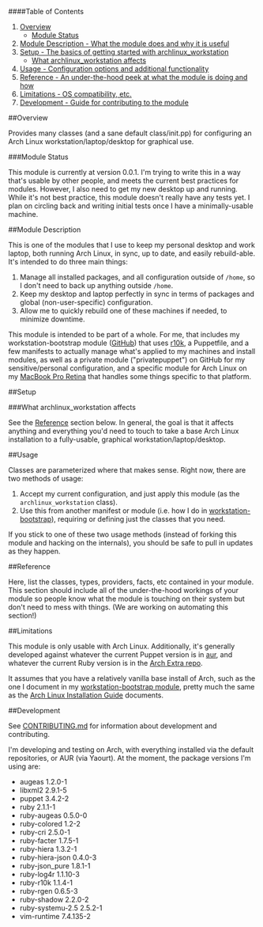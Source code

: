 ####Table of Contents

1. [Overview](#overview)
    * [Module Status](#module-status)
2. [Module Description - What the module does and why it is useful](#module-description)
3. [Setup - The basics of getting started with archlinux_workstation](#setup)
    * [What archlinux_workstation affects](#what-archlinux_workstation-affects)
4. [Usage - Configuration options and additional functionality](#usage)
5. [Reference - An under-the-hood peek at what the module is doing and how](#reference)
5. [Limitations - OS compatibility, etc.](#limitations)
6. [Development - Guide for contributing to the module](#development)

##Overview

Provides many classes (and a sane default class/init.pp) for configuring an Arch Linux workstation/laptop/desktop for graphical use.

###Module Status

This module is currently at version 0.0.1. I'm trying to write this in a way that's usable by other people, and meets the current
best practices for modules. However, I also need to get my new desktop up and running. While it's not best practice, this module
doesn't really have any tests yet. I plan on circling back and writing initial tests once I have a minimally-usable machine.

##Module Description

This is one of the modules that I use to keep my personal desktop and work laptop, both running Arch Linux, in sync, up to date,
and easily rebuild-able. It's intended to do three main things:

1. Manage all installed packages, and all configuration outside of ``/home``, so I don't need to back up anything outside ``/home``.
2. Keep my desktop and laptop perfectly in sync in terms of packages and global (non-user-specific) configuration.
3. Allow me to quickly rebuild one of these machines if needed, to minimize downtime.

This module is intended to be part of a whole. For me, that includes my workstation-bootstrap module ([GitHub](https://github.com/jantman/workstation-bootstrap))
that uses [r10k](https://github.com/adrienthebo/r10k), a Puppetfile, and a few manifests to actually manage what's applied to my machines and install modules,
as well as a private module ("privatepuppet") on GitHub for my sensitive/personal configuration, and a specific module for Arch Linux on my
[MacBook Pro Retina](https://github.com/jantman/puppet-archlinux-macbookretina) that handles some things specific to that platform.

##Setup

###What archlinux_workstation affects

See the [Reference](#reference) section below. In general, the goal is that it affects anything and everything you'd
need to touch to take a base Arch Linux installation to a fully-usable, graphical workstation/laptop/desktop.

##Usage

Classes are parameterized where that makes sense. Right now, there are two methods of usage:

1. Accept my current configuration, and just apply this module (as the ``archlinux_workstation`` class).
2. Use this from another manifest or module (i.e. how I do in [workstation-bootstrap](https://github.com/jantman/workstation-bootstrap)),
   requiring or defining just the classes that you need.

If you stick to one of these two usage methods (instead of forking this module and hacking on the
internals), you should be safe to pull in updates as they happen.

##Reference

Here, list the classes, types, providers, facts, etc contained in your module. This section should include all of the under-the-hood workings of your module so people know what the module is touching on their system but don't need to mess with things. (We are working on automating this section!)

##Limitations

This module is only usable with Arch Linux. Additionally, it's generally developed against whatever the current
Puppet version is in [aur](https://aur.archlinux.org/packages/puppet), and whatever the current Ruby version is
in the [Arch Extra repo](https://www.archlinux.org/packages/extra/x86_64/ruby/).

It assumes that you have a relatively vanilla base install of Arch, such as the one I document in my [workstation-bootstrap module](https://github.com/jantman/workstation-bootstrap#arch-linux),
pretty much the same as the [Arch Linux Installation Guide](https://wiki.archlinux.org/index.php/Installation_guide) documents.

##Development

See [CONTRIBUTING.md](CONTRIBUTING.md) for information about development and contributing.

I'm developing and testing on Arch, with everything installed via the default repositories,
or AUR (via Yaourt). At the moment, the package versions I'm using are:

* augeas 1.2.0-1
* libxml2 2.9.1-5
* puppet 3.4.2-2
* ruby 2.1.1-1
* ruby-augeas 0.5.0-0
* ruby-colored 1.2-2
* ruby-cri 2.5.0-1
* ruby-facter 1.7.5-1
* ruby-hiera 1.3.2-1
* ruby-hiera-json 0.4.0-3
* ruby-json_pure 1.8.1-1
* ruby-log4r 1.1.10-3
* ruby-r10k 1.1.4-1
* ruby-rgen 0.6.5-3
* ruby-shadow 2.2.0-2
* ruby-systemu-2.5 2.5.2-1
* vim-runtime 7.4.135-2
